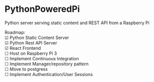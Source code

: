 # PythonPoweredPi
Python server serving static content and REST API from a Raspberry Pi

Roadmap:  
☑ Python Static Content Server  
☑ Python Rest API Server  
☑ React Frontend  
☐ Host on Raspberry Pi 3  
☐ Implement Continuous Integration  
☐ Implement Manager/repository pattern  
☐ Move to postgress  
☐ Implement Authentication/User Sessions  
